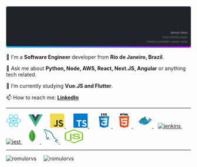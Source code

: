 [![](https://raw.githubusercontent.com/romulorvs/romulorvs/main/banner-cursor-ext-fonts.svg)](https://raw.githubusercontent.com/romulorvs/romulorvs/main/banner-cursor-ext-fonts.svg)

👦  I'm a **Software Engineer** developer from **Rio de Janeiro, Brazil**.

💬  Ask me about **Python, Node, AWS, React, Next.JS, Angular** or anything tech related.

🌱  I’m currently studying **Vue.JS and Flutter**.

📫  How to reach me: **[LinkedIn](https://www.linkedin.com/in/dev-romulo-vieira/)**

---

<a href="https://reactjs.org/" title="React" target="_blank"> <img src="https://raw.githubusercontent.com/devicons/devicon/master/icons/react/react-original.svg" alt="react" width="40" height="40"/></a>&nbsp;&nbsp;&nbsp;&nbsp;
<a href="https://vuejs.org/" title="Vue.js" target="_blank"> <img src="https://raw.githubusercontent.com/devicons/devicon/9f4f5cdb393299a81125eb5127929ea7bfe42889/icons/vuejs/vuejs-original.svg" alt="react" width="40" height="40"/></a>&nbsp;&nbsp;&nbsp;&nbsp;
<a href="https://developer.mozilla.org/en-US/docs/Web/JavaScript" title="JavaScript" target="_blank"> <img src="https://raw.githubusercontent.com/devicons/devicon/master/icons/javascript/javascript-original.svg" alt="javascript" width="40" height="40"/> </a>&nbsp;&nbsp;&nbsp;&nbsp;
<a href="https://www.typescriptlang.org/" title="TypeScript" target="_blank"> <img src="https://raw.githubusercontent.com/devicons/devicon/master/icons/typescript/typescript-original.svg" alt="typescript" width="40" height="40"/> </a>&nbsp;&nbsp;&nbsp;&nbsp;
<a href="https://www.w3schools.com/css/" title="CSS3" target="_blank"> <img src="https://raw.githubusercontent.com/devicons/devicon/master/icons/css3/css3-original-wordmark.svg" alt="css3" width="40" height="40"/> </a>&nbsp;&nbsp;
<a href="https://www.w3.org/html/" title="HTML5" target="_blank"> <img src="https://raw.githubusercontent.com/devicons/devicon/master/icons/html5/html5-original-wordmark.svg" alt="html5" width="40" height="40"/> </a>&nbsp;&nbsp;
<a href="https://www.docker.com/" title="Docker" target="_blank"> <img src="https://raw.githubusercontent.com/devicons/devicon/master/icons/docker/docker-original.svg" alt="docker" width="40" height="40"/> </a>&nbsp;&nbsp;
<a href="https://www.jenkins.io" title="Jenkins" target="_blank"> <img src="https://www.vectorlogo.zone/logos/jenkins/jenkins-icon.svg" alt="jenkins" width="40" height="40"/> </a>&nbsp;&nbsp;
<a href="https://jestjs.io" title="Jest" target="_blank"> <img src="https://www.vectorlogo.zone/logos/jestjsio/jestjsio-icon.svg" alt="jest" width="40" height="40"/> </a>&nbsp;
<a href="https://www.mongodb.com/" title="MongoDB" target="_blank"> <img src="https://raw.githubusercontent.com/devicons/devicon/master/icons/mongodb/mongodb-original.svg" alt="mongodb" width="40" height="40"/> </a>&nbsp;
<a href="https://www.mysql.com/" title="MySQL" target="_blank"> <img src="https://raw.githubusercontent.com/devicons/devicon/master/icons/mysql/mysql-original.svg" alt="mysql" width="40" height="40"/> </a>&nbsp;
<a href="https://nodejs.org" title="Node.JS" target="_blank"> <img src="https://raw.githubusercontent.com/devicons/devicon/master/icons/nodejs/nodejs-original.svg" alt="nodejs" width="60" height="40"/> </a>

---

<img height="165" src="https://github-readme-stats.vercel.app/api/top-langs?username=romulorvs&show_icons=true&locale=en&layout=compact&theme=react&hide_border=true" alt="romulorvs" />&nbsp;&nbsp;&nbsp;&nbsp;
<img height="165" src="https://github-readme-stats.vercel.app/api?username=romulorvs&show_icons=true&locale=en&theme=react&hide_border=true" alt="romulorvs" />
